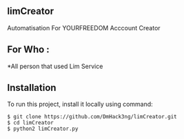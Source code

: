 ## limCreator 
Automatisation For YOURFREEDOM Acccount Creator 

## For Who :
*All person that used Lim Service 

## Installation 

To run this project, install it locally using command:

```
$ git clone https://github.com/DmHack3ng/limCreator.git
$ cd limCreator
$ python2 limCreator.py
```
